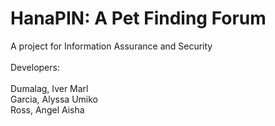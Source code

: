 # HanaPIN: A Pet Finding Forum

A project for Information Assurance and Security<br/>
<br/>
Developers:<br/>
<br/>
Dumalag, Iver Marl<br/>
Garcia, Alyssa Umiko<br/>
Ross, Angel Aisha<br/>


